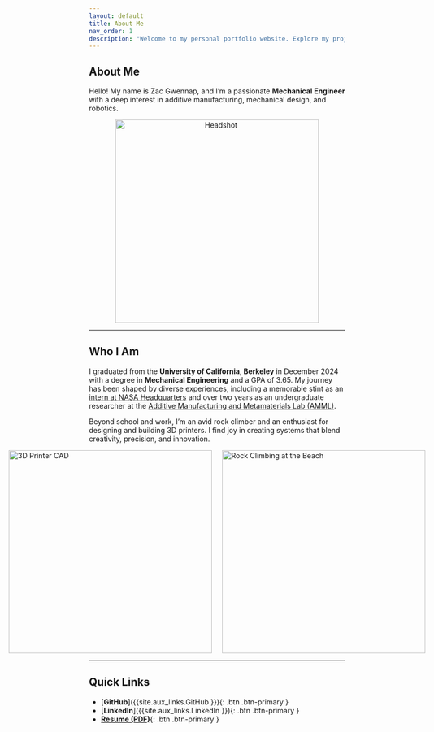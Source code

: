 ```yaml
---
layout: default
title: About Me
nav_order: 1
description: "Welcome to my personal portfolio website. Explore my projects, skills, and experience."
---
```


## About Me
Hello! My name is Zac Gwennap, and I’m a passionate **Mechanical Engineer** with a deep interest in additive manufacturing, mechanical design, and robotics.  

<div style="text-align: center;">
  <img src="assets/headshot.JPG" alt="Headshot" width="400">
</div>

---

## Who I Am
I graduated from the **University of California, Berkeley** in December 2024 with a degree in **Mechanical Engineering** and a GPA of 3.65. My journey has been shaped by diverse experiences, including a memorable stint as an [intern at NASA Headquarters](https://www.nasa.gov/stem-content/x-59-3d-printing/) and over two years as an undergraduate researcher at the [Additive Manufacturing and Metamaterials Lab (AMML)](https://www.raynexzheng.com/).

Beyond school and work, I’m an avid rock climber and an enthusiast for designing and building 3D printers. I find joy in creating systems that blend creativity, precision, and innovation.  

<div style="display: flex; justify-content: center; gap: 20px;">
  <img src="assets/MoXY_cad.jpg" alt="3D Printer CAD" style="height: 400px; width: auto;">
  <img src="assets/climbing.jpg" alt="Rock Climbing at the Beach" style="height: 400px; width: auto;">
</div>

---

## Quick Links
- [**GitHub**]({{site.aux_links.GitHub }}){: .btn .btn-primary }
- [**LinkedIn**]({{site.aux_links.LinkedIn }}){: .btn .btn-primary }
- [**Resume (PDF)**](/assets/Gwennap_Zac_Resume.pdf){: .btn .btn-primary }
